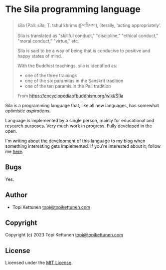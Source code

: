 # The Sila programming language

> śīla (Pali: sīla; T. tshul khrims ཚུལ་ཁྲིམས་), literally, ‘acting
> appropriately’. Sila is translated as "skillful conduct," "discipline,"
> "ethical conduct," "moral conduct," "virtue," etc.
>
> Sila is said to be a way of being that is conducive to positive and happy
> states of mind.
>
> With the Buddhist teachings, sila is identified as:
>
> - one of the three trainings
> - one of the six paramitas in the Sanskrit tradition
> - one of the ten paramis in the Pali tradition
>
> From https://encyclopediaofbuddhism.org/wiki/Śīla

Sila is a programming language that, like all new languages, has somewhat
*optimistic aspirations*.

Language is implemented by a single person, mainly for educational and
research purposes. Very much work in progress. Fully developed in the open.

I'm writing about the development of this language to my blog when something
interesting gets implemented. If you're interested about it, follow me
[here](https://topikettunen.com/blog/tag/sila).

## Bugs

Yes.

## Author

* Topi Kettunen <topi@topikettunen.com>

## Copyright

Copyright (c) 2023 Topi Kettunen <topi@topikettunen.com>

## License

Licensed under the [MIT License](LICENSE).
